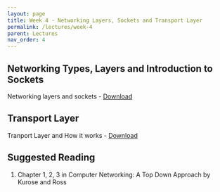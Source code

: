 ```yaml
---
layout: page
title: Week 4 - Networking Layers, Sockets and Transport Layer
permalink: /lectures/week-4
parent: Lectures
nav_order: 4
---
```


## Networking Types, Layers and Introduction to Sockets
Networking layers and sockets - [Download](https://karthikv1392.github.io/cs3301_osn/slides/OSN_L06_Layers_Socket_Intro.pdf)

## Transport Layer
Tranport Layer and How it works - [Download](https://karthikv1392.github.io/cs3.301_osn/slides/OSN_L07_Transport_Layer.pdf)


## Suggested Reading

1. Chapter 1, 2, 3 in Computer Networking: A Top Down Approach by Kurose and Ross